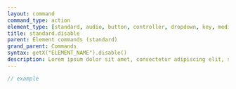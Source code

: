 ```yaml
---
layout: command
command_type: action
element_type: [standard, audio, button, controller, dropdown, key, mediarecorder, scale, selector, textinput, timer, tooltip, video, voicerecorder, youtube]
title: standard.disable
parent: Element commands (standard)
grand_parent: Commands
syntax: getX("ELEMENT_NAME").disable()
description: Lorem ipsum dolor sit amet, consectetur adipiscing elit, sed do eiusmod tempor incididunt ut labore et dolore magna aliqua. Ut enim ad minim veniam, quis nostrud exercitation ullamco laboris nisi ut aliquip ex ea commodo consequat.
---
```


```javascript
// example
```